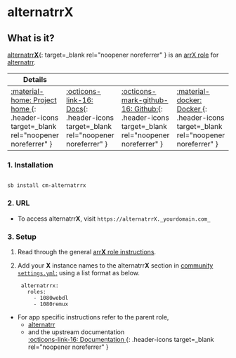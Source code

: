 # alternatrr**X**

## What is it?

[alternatrr**X**](APPHOMEPAGE){: target=_blank rel="noopener noreferrer" } is an [arrX role](../../community/apps/arrx.md) for [alternatrr](../../community/apps/alternatrr.md).

| Details     |             |             |             |
|-------------|-------------|-------------|-------------|
| [:material-home: Project home ](https://www.github.com/TheUltimateC0der/alternatrr){: .header-icons target=_blank rel="noopener noreferrer" } | [:octicons-link-16: Docs](https://www.github.com/TheUltimateC0der/alternatrr){: .header-icons target=_blank rel="noopener noreferrer" } | [:octicons-mark-github-16: Github:](https://www.github.com/TheUltimateC0der/alternatrr){: .header-icons target=_blank rel="noopener noreferrer" } | [:material-docker: Docker ](https://hub.docker.com/r/theultimatecoder/alternatrr){: .header-icons target=_blank rel="noopener noreferrer" }|

### 1. Installation

``` shell

sb install cm-alternatrrx

```

### 2. URL

- To access alternatrr**X**, visit `https://alternatrrX._yourdomain.com_`

### 3. Setup

1. Read through the general [arr**X** role instructions](../../community/apps/arrx.md).

2. Add your **X** instance names to the alternatrr**X** section in [community `settings.yml`:](../../community/settings.md) using a list format as below.

   ``` { .yaml }
    alternatrrx:
      roles:
        - 1080webdl
        - 1080remux
   ```

- For app specific instructions refer to the parent role,
     - [alternatrr](../../community/apps/alternatrr.md)<Br/>
     - and the upstream documentation <BR/>
       [:octicons-link-16: Documentation ](https://www.github.com/TheUltimateC0der/alternatrr){: .header-icons target=_blank rel="noopener noreferrer" }
